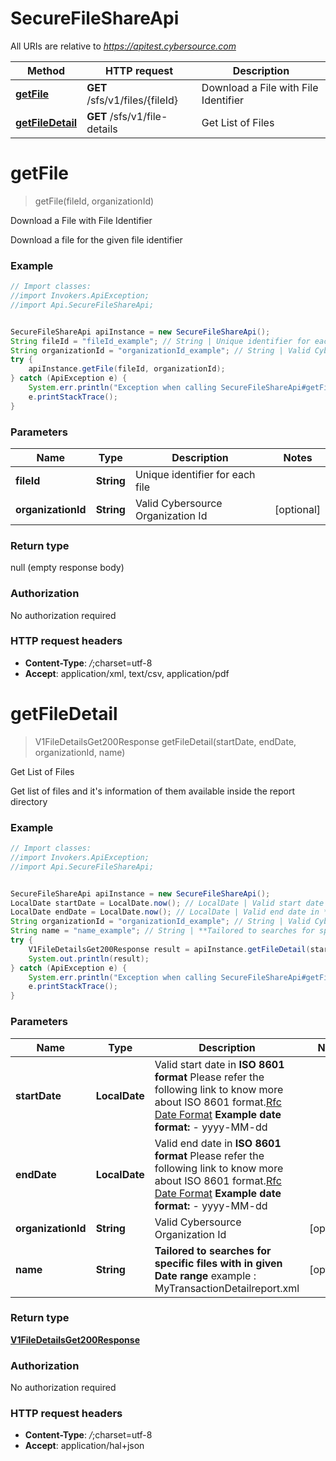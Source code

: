 # SecureFileShareApi

All URIs are relative to *https://apitest.cybersource.com*

Method | HTTP request | Description
------------- | ------------- | -------------
[**getFile**](SecureFileShareApi.md#getFile) | **GET** /sfs/v1/files/{fileId} | Download a File with File Identifier
[**getFileDetail**](SecureFileShareApi.md#getFileDetail) | **GET** /sfs/v1/file-details | Get List of Files


<a name="getFile"></a>
# **getFile**
> getFile(fileId, organizationId)

Download a File with File Identifier

Download a file for the given file identifier

### Example
```java
// Import classes:
//import Invokers.ApiException;
//import Api.SecureFileShareApi;


SecureFileShareApi apiInstance = new SecureFileShareApi();
String fileId = "fileId_example"; // String | Unique identifier for each file
String organizationId = "organizationId_example"; // String | Valid Cybersource Organization Id
try {
    apiInstance.getFile(fileId, organizationId);
} catch (ApiException e) {
    System.err.println("Exception when calling SecureFileShareApi#getFile");
    e.printStackTrace();
}
```

### Parameters

Name | Type | Description  | Notes
------------- | ------------- | ------------- | -------------
 **fileId** | **String**| Unique identifier for each file |
 **organizationId** | **String**| Valid Cybersource Organization Id | [optional]

### Return type

null (empty response body)

### Authorization

No authorization required

### HTTP request headers

 - **Content-Type**: *_/_*;charset=utf-8
 - **Accept**: application/xml, text/csv, application/pdf

<a name="getFileDetail"></a>
# **getFileDetail**
> V1FileDetailsGet200Response getFileDetail(startDate, endDate, organizationId, name)

Get List of Files

Get list of files and it&#39;s information of them available inside the report directory

### Example
```java
// Import classes:
//import Invokers.ApiException;
//import Api.SecureFileShareApi;


SecureFileShareApi apiInstance = new SecureFileShareApi();
LocalDate startDate = LocalDate.now(); // LocalDate | Valid start date in **ISO 8601 format** Please refer the following link to know more about ISO 8601 format.[Rfc Date Format](https://xml2rfc.tools.ietf.org/public/rfc/html/rfc3339.html#anchor14)   **Example date format:**   - yyyy-MM-dd 
LocalDate endDate = LocalDate.now(); // LocalDate | Valid end date in **ISO 8601 format** Please refer the following link to know more about ISO 8601 format.[Rfc Date Format](https://xml2rfc.tools.ietf.org/public/rfc/html/rfc3339.html#anchor14)   **Example date format:**   - yyyy-MM-dd 
String organizationId = "organizationId_example"; // String | Valid Cybersource Organization Id
String name = "name_example"; // String | **Tailored to searches for specific files with in given Date range** example : MyTransactionDetailreport.xml 
try {
    V1FileDetailsGet200Response result = apiInstance.getFileDetail(startDate, endDate, organizationId, name);
    System.out.println(result);
} catch (ApiException e) {
    System.err.println("Exception when calling SecureFileShareApi#getFileDetail");
    e.printStackTrace();
}
```

### Parameters

Name | Type | Description  | Notes
------------- | ------------- | ------------- | -------------
 **startDate** | **LocalDate**| Valid start date in **ISO 8601 format** Please refer the following link to know more about ISO 8601 format.[Rfc Date Format](https://xml2rfc.tools.ietf.org/public/rfc/html/rfc3339.html#anchor14)   **Example date format:**   - yyyy-MM-dd  |
 **endDate** | **LocalDate**| Valid end date in **ISO 8601 format** Please refer the following link to know more about ISO 8601 format.[Rfc Date Format](https://xml2rfc.tools.ietf.org/public/rfc/html/rfc3339.html#anchor14)   **Example date format:**   - yyyy-MM-dd  |
 **organizationId** | **String**| Valid Cybersource Organization Id | [optional]
 **name** | **String**| **Tailored to searches for specific files with in given Date range** example : MyTransactionDetailreport.xml  | [optional]

### Return type

[**V1FileDetailsGet200Response**](V1FileDetailsGet200Response.md)

### Authorization

No authorization required

### HTTP request headers

 - **Content-Type**: *_/_*;charset=utf-8
 - **Accept**: application/hal+json

